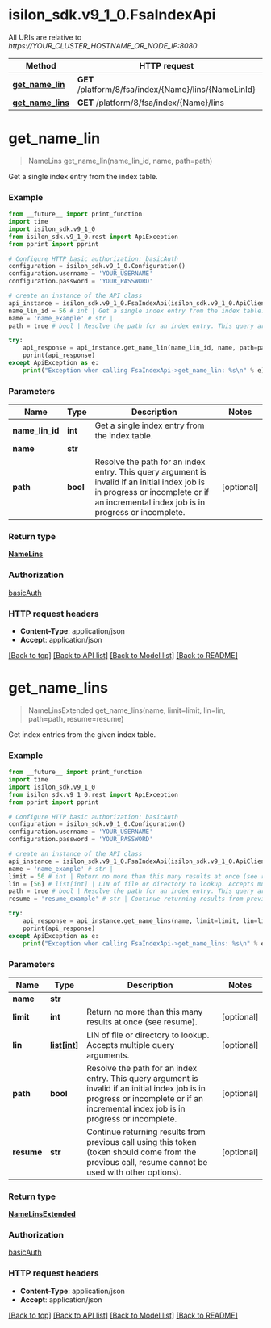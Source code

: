 # isilon_sdk.v9_1_0.FsaIndexApi

All URIs are relative to *https://YOUR_CLUSTER_HOSTNAME_OR_NODE_IP:8080*

Method | HTTP request | Description
------------- | ------------- | -------------
[**get_name_lin**](FsaIndexApi.md#get_name_lin) | **GET** /platform/8/fsa/index/{Name}/lins/{NameLinId} | 
[**get_name_lins**](FsaIndexApi.md#get_name_lins) | **GET** /platform/8/fsa/index/{Name}/lins | 


# **get_name_lin**
> NameLins get_name_lin(name_lin_id, name, path=path)



Get a single index entry from the index table.

### Example
```python
from __future__ import print_function
import time
import isilon_sdk.v9_1_0
from isilon_sdk.v9_1_0.rest import ApiException
from pprint import pprint

# Configure HTTP basic authorization: basicAuth
configuration = isilon_sdk.v9_1_0.Configuration()
configuration.username = 'YOUR_USERNAME'
configuration.password = 'YOUR_PASSWORD'

# create an instance of the API class
api_instance = isilon_sdk.v9_1_0.FsaIndexApi(isilon_sdk.v9_1_0.ApiClient(configuration))
name_lin_id = 56 # int | Get a single index entry from the index table.
name = 'name_example' # str | 
path = true # bool | Resolve the path for an index entry. This query argument is invalid if an initial index job is in progress or incomplete or if an incremental index job is in progress or incomplete. (optional)

try:
    api_response = api_instance.get_name_lin(name_lin_id, name, path=path)
    pprint(api_response)
except ApiException as e:
    print("Exception when calling FsaIndexApi->get_name_lin: %s\n" % e)
```

### Parameters

Name | Type | Description  | Notes
------------- | ------------- | ------------- | -------------
 **name_lin_id** | **int**| Get a single index entry from the index table. | 
 **name** | **str**|  | 
 **path** | **bool**| Resolve the path for an index entry. This query argument is invalid if an initial index job is in progress or incomplete or if an incremental index job is in progress or incomplete. | [optional] 

### Return type

[**NameLins**](NameLins.md)

### Authorization

[basicAuth](../README.md#basicAuth)

### HTTP request headers

 - **Content-Type**: application/json
 - **Accept**: application/json

[[Back to top]](#) [[Back to API list]](../README.md#documentation-for-api-endpoints) [[Back to Model list]](../README.md#documentation-for-models) [[Back to README]](../README.md)

# **get_name_lins**
> NameLinsExtended get_name_lins(name, limit=limit, lin=lin, path=path, resume=resume)



Get index entries from the given index table.

### Example
```python
from __future__ import print_function
import time
import isilon_sdk.v9_1_0
from isilon_sdk.v9_1_0.rest import ApiException
from pprint import pprint

# Configure HTTP basic authorization: basicAuth
configuration = isilon_sdk.v9_1_0.Configuration()
configuration.username = 'YOUR_USERNAME'
configuration.password = 'YOUR_PASSWORD'

# create an instance of the API class
api_instance = isilon_sdk.v9_1_0.FsaIndexApi(isilon_sdk.v9_1_0.ApiClient(configuration))
name = 'name_example' # str | 
limit = 56 # int | Return no more than this many results at once (see resume). (optional)
lin = [56] # list[int] | LIN of file or directory to lookup. Accepts multiple query arguments. (optional)
path = true # bool | Resolve the path for an index entry. This query argument is invalid if an initial index job is in progress or incomplete or if an incremental index job is in progress or incomplete. (optional)
resume = 'resume_example' # str | Continue returning results from previous call using this token (token should come from the previous call, resume cannot be used with other options). (optional)

try:
    api_response = api_instance.get_name_lins(name, limit=limit, lin=lin, path=path, resume=resume)
    pprint(api_response)
except ApiException as e:
    print("Exception when calling FsaIndexApi->get_name_lins: %s\n" % e)
```

### Parameters

Name | Type | Description  | Notes
------------- | ------------- | ------------- | -------------
 **name** | **str**|  | 
 **limit** | **int**| Return no more than this many results at once (see resume). | [optional] 
 **lin** | [**list[int]**](int.md)| LIN of file or directory to lookup. Accepts multiple query arguments. | [optional] 
 **path** | **bool**| Resolve the path for an index entry. This query argument is invalid if an initial index job is in progress or incomplete or if an incremental index job is in progress or incomplete. | [optional] 
 **resume** | **str**| Continue returning results from previous call using this token (token should come from the previous call, resume cannot be used with other options). | [optional] 

### Return type

[**NameLinsExtended**](NameLinsExtended.md)

### Authorization

[basicAuth](../README.md#basicAuth)

### HTTP request headers

 - **Content-Type**: application/json
 - **Accept**: application/json

[[Back to top]](#) [[Back to API list]](../README.md#documentation-for-api-endpoints) [[Back to Model list]](../README.md#documentation-for-models) [[Back to README]](../README.md)


